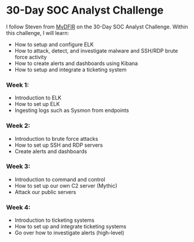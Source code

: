 # 30-Day SOC Analyst Challenge
I follow Steven from [MyDFIR](https://www.youtube.com/@MyDFIR) on the 30-Day SOC Analyst Challenge. Within this challenge, I will learn:

- How to setup and configure ELK
- How to attack, detect, and investigate malware and SSH/RDP brute force activity
- How to create alerts and dashboards using Kibana
- How to setup and integrate a ticketing system

### Week 1:
- Introduction to ELK
- How to set up ELK
- Ingesting logs such as Sysmon from endpoints

### Week 2:
- Introduction to brute force attacks
- How to set up SSH and RDP servers
- Create alerts and dashboards 

### Week 3:
- Introduction to command and control
- How to set up our own C2 server (Mythic)
- Attack our public servers

### Week 4:
- Introduction to ticketing systems
- How to set up and integrate ticketing systems
- Go over how to investigate alerts (high-level)
